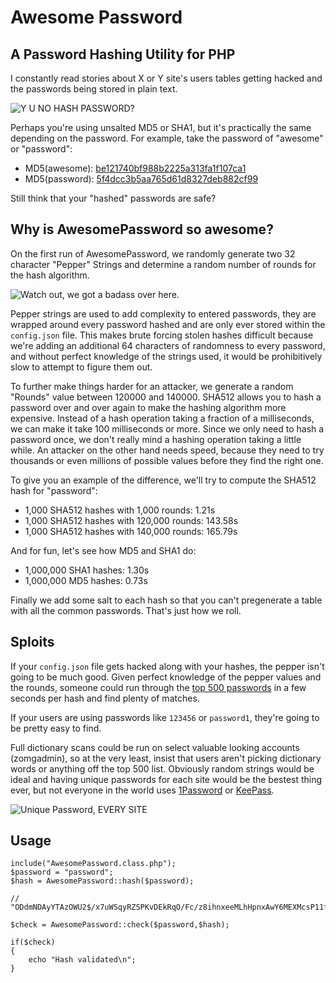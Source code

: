 # Awesome Password

## A Password Hashing Utility for PHP

I constantly read stories about X or Y site's users tables getting hacked and the passwords being stored in plain text.

![Y U NO HASH PASSWORD?](http://i.imgur.com/mucsL.jpg)

Perhaps you're using unsalted MD5 or SHA1, but it's practically the same depending on the password. For example, take the password of "awesome" or "password": 

- MD5(awesome): [be121740bf988b2225a313fa1f107ca1](https://hashtoolkit.com/reverse-md5-hash/be121740bf988b2225a313fa1f107ca1)
- MD5(password): [5f4dcc3b5aa765d61d8327deb882cf99](https://hashtoolkit.com/reverse-md5-hash/5f4dcc3b5aa765d61d8327deb882cf99)

Still think that your "hashed" passwords are safe?

## Why is AwesomePassword so awesome?

On the first run of AwesomePassword, we randomly generate two 32 character "Pepper" Strings and determine a random number of rounds for the hash algorithm.

![Watch out, we got a badass over here.](http://i.imgur.com/IaZrb.jpg)

Pepper strings are used to add complexity to entered passwords, they are wrapped around every password hashed and are only ever stored within the `config.json` file. This makes brute forcing stolen hashes difficult because we're adding an additional 64 characters of randomness to every password, and without perfect knowledge of the strings used, it would be prohibitively slow to attempt to figure them out.

To further make things harder for an attacker, we generate a random "Rounds" value between 120000 and 140000. SHA512 allows you to hash a password over and over again to make the hashing algorithm more expensive. Instead of a hash operation taking a fraction of a milliseconds, we can make it take 100 milliseconds or more. Since we only need to hash a password once, we don't really mind a hashing operation taking a little while. An attacker on the other hand needs speed, because they need to try thousands or even millions of possible values before they find the right one.

To give you an example of the difference, we'll try to compute the SHA512 hash for "password":

- 1,000 SHA512 hashes with 1,000 rounds: 1.21s
- 1,000 SHA512 hashes with 120,000 rounds: 143.58s
- 1,000 SHA512 hashes with 140,000 rounds: 165.79s

And for fun, let's see how MD5 and SHA1 do:

- 1,000,000 SHA1 hashes: 1.30s
- 1,000,000 MD5 hashes: 0.73s

Finally we add some salt to each hash so that you can't pregenerate a table with all the common passwords. That's just how we roll.

## Sploits

If your `config.json` file gets hacked along with your hashes, the pepper isn't going to be much good. Given perfect knowledge of the pepper values and the rounds, someone could run through the [top 500 passwords](http://gregschoen.com/top500) in a few seconds per hash and find plenty of matches. 

If your users are using passwords like `123456` or `password1`, they're going to be pretty easy to find.

Full dictionary scans could be run on select valuable looking accounts (zomgadmin), so at the very least, insist that users aren't picking dictionary words or anything off the top 500 list. Obviously random strings would be ideal and having unique passwords for each site would be the bestest thing ever, but not everyone in the world uses [1Password](https://agilebits.com/onepassword) or [KeePass](http://keepass.info/).

![Unique Password, EVERY SITE](http://i.imgur.com/9kOuc.jpg)

## Usage

```
include("AwesomePassword.class.php");
$password = "password";
$hash = AwesomePassword::hash($password);

// "ODdmNDAyYTAzOWU2$/x7uWSqyRZSPKvDEkRqO/Fc/z8ihnxeeMLhHpnxAwY6MEXMcsP11fu3.Dtm/UIYuJyi8fYvTzMVtwEvyvSJzF/";

$check = AwesomePassword::check($password,$hash);

if($check)
{
	echo "Hash validated\n";
}
```
